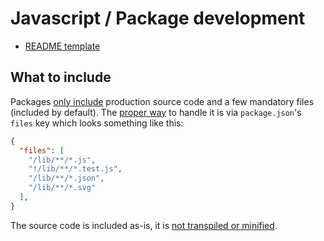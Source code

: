 # Javascript / Package development

- [README template](package-readme-template.md)

## What to include

Packages [only include](https://docs.npmjs.com/misc/developers#keeping-files-out-of-your-package) production source code and a few mandatory files (included by default). The [proper way](https://medium.com/@jdxcode/for-the-love-of-god-dont-use-npmignore-f93c08909d8d) to handle it is via `package.json`'s `files` key which looks something like this:
```json
{
  "files": [
    "/lib/**/*.js",
    "!/lib/**/*.test.js",
    "/lib/**/*.json",
    "/lib/**/*.svg"
  ],
}
```

The source code is included as-is, it is [not transpiled or minified](https://github.com/flexdinesh/npm-module-boilerplate/issues/5).
